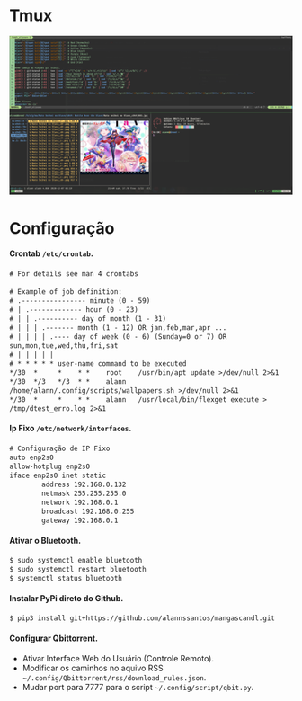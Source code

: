 # Tmux
![Screenshot of my desktop](https://raw.githubusercontent.com/alannssantos/tmux-os/master/.screenshots/Tmux.png "Screenshot")
# Configuração

#### Crontab `/etc/crontab`.

```
# For details see man 4 crontabs  
  
# Example of job definition:  
# .---------------- minute (0 - 59)  
# | .------------- hour (0 - 23)  
# | | .---------- day of month (1 - 31)  
# | | | .------- month (1 - 12) OR jan,feb,mar,apr ...  
# | | | | .---- day of week (0 - 6) (Sunday=0 or 7) OR sun,mon,tue,wed,thu,fri,sat  
# | | | | |  
# * * * * * user-name command to be executed
*/30  *     *    * *    root    /usr/bin/apt update >/dev/null 2>&1
*/30  */3   */3  * *    alann   /home/alann/.config/scripts/wallpapers.sh >/dev/null 2>&1
*/30  *     *    * *    alann   /usr/local/bin/flexget execute > /tmp/dtest_erro.log 2>&1
```

#### Ip Fixo `/etc/network/interfaces`.
```
# Configuração de IP Fixo
auto enp2s0
allow-hotplug enp2s0
iface enp2s0 inet static
        address 192.168.0.132
        netmask 255.255.255.0
        network 192.168.0.1
        broadcast 192.168.0.255
        gateway 192.168.0.1
```
#### Ativar o Bluetooth.

```
$ sudo systemctl enable bluetooth
$ sudo systemctl restart bluetooth
$ systemctl status bluetooth
```
#### Instalar PyPi direto do Github.
```
$ pip3 install git+https://github.com/alannssantos/mangascandl.git
```
#### Configurar Qbittorrent.

* Ativar Interface Web do Usuário (Controle Remoto).
* Modificar os caminhos no aquivo RSS `~/.config/Qbittorrent/rss/download_rules.json`.
* Mudar port para 7777 para o script `~/.config/script/qbit.py`.
